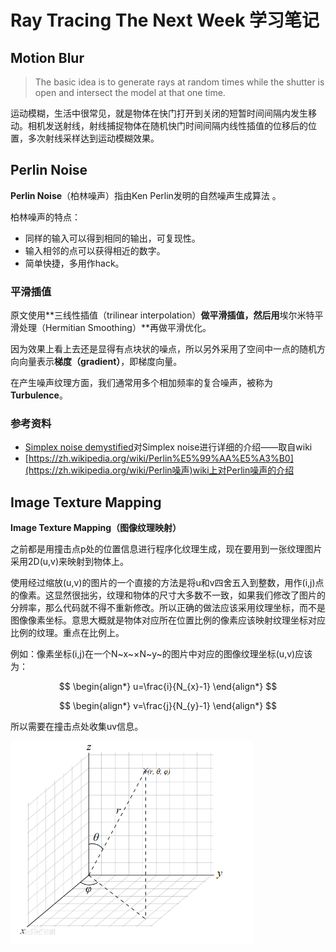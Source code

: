 # Ray Tracing The Next Week 学习笔记

## Motion Blur

> The basic idea is to generate rays at random times while the shutter is open and intersect the model at that one time. 

运动模糊，生活中很常见，就是物体在快门打开到关闭的短暂时间间隔内发生移动。相机发送射线，射线捕捉物体在随机快门时间间隔内线性插值的位移后的位置，多次射线采样达到运动模糊效果。





## Perlin Noise

**Perlin Noise**（柏林噪声）指由Ken Perlin发明的自然噪声生成算法 。

柏林噪声的特点：

- 同样的输入可以得到相同的输出，可复现性。
- 输入相邻的点可以获得相近的数字。
- 简单快捷，多用作hack。

### 平滑插值

原文使用**三线性插值（trilinear interpolation）**做平滑插值，然后用**埃尔米特平滑处理（Hermitian Smoothing）**再做平滑优化。

因为效果上看上去还是显得有点块状的噪点，所以另外采用了空间中一点的随机方向向量表示**梯度（gradient）**，即梯度向量。



在产生噪声纹理方面，我们通常用多个相加频率的复合噪声，被称为**Turbulence**。

### 参考资料

- [Simplex noise demystified](http://staffwww.itn.liu.se/~stegu/simplexnoise/simplexnoise.pdf)对Simplex noise进行详细的介绍——取自wiki
- [https://zh.wikipedia.org/wiki/Perlin%E5%99%AA%E5%A3%B0](https://zh.wikipedia.org/wiki/Perlin噪声)wiki上对Perlin噪声的介绍



## Image Texture Mapping

**Image Texture Mapping（图像纹理映射）**

之前都是用撞击点p处的位置信息进行程序化纹理生成，现在要用到一张纹理图片采用2D(u,v)来映射到物体上。

使用经过缩放(u,v)的图片的一个直接的方法是将u和v四舍五入到整数，用作(i,j)点的像素。这显然很拙劣，纹理和物体的尺寸大多数不一致，如果我们修改了图片的分辨率，那么代码就不得不重新修改。所以正确的做法应该采用纹理坐标，而不是图像像素坐标。意思大概就是物体对应所在位置比例的像素应该映射纹理坐标对应比例的纹理。重点在比例上。

例如：像素坐标(i,j)在一个N~x~×N~y~的图片中对应的图像纹理坐标(u,v)应该为：

$$
\begin{align*}
u=\frac{i}{N_{x}-1}
\end{align*}
$$

$$
\begin{align*}
v=\frac{j}{N_{y}-1}
\end{align*}
$$

所以需要在撞击点处收集uv信息。

<img src="img-bed/3ac79f3df8dcd100e059aca17a8b4710b8122f6c.png" alt="img" style="zoom:60%;" />



